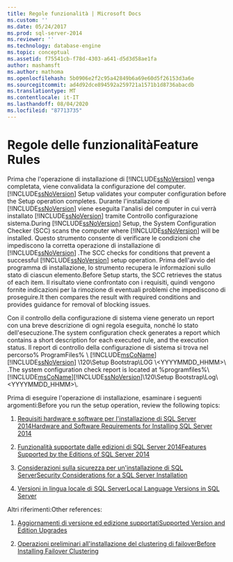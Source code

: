 ```yaml
---
title: Regole funzionalità | Microsoft Docs
ms.custom: ''
ms.date: 05/24/2017
ms.prod: sql-server-2014
ms.reviewer: ''
ms.technology: database-engine
ms.topic: conceptual
ms.assetid: f75541cb-f78d-4303-a641-d5d3d58ae1fa
author: mashamsft
ms.author: mathoma
ms.openlocfilehash: 5b0906e2f2c95a42849b6a69e60d5f26153d3a6e
ms.sourcegitcommit: ad4d92dce894592a259721a1571b1d8736abacdb
ms.translationtype: MT
ms.contentlocale: it-IT
ms.lasthandoff: 08/04/2020
ms.locfileid: "87713735"
---
```

# <a name="feature-rules"></a><span data-ttu-id="30384-102">Regole delle funzionalità</span><span class="sxs-lookup"><span data-stu-id="30384-102">Feature Rules</span></span>
  <span data-ttu-id="30384-103">Prima che l'operazione di installazione di [!INCLUDE[ssNoVersion](../../includes/ssnoversion-md.md)] venga completata, viene convalidata la configurazione del computer.</span><span class="sxs-lookup"><span data-stu-id="30384-103">[!INCLUDE[ssNoVersion](../../includes/ssnoversion-md.md)] Setup validates your computer configuration before the Setup operation completes.</span></span> <span data-ttu-id="30384-104">Durante l'installazione di [!INCLUDE[ssNoVersion](../../includes/ssnoversion-md.md)] viene eseguita l'analisi del computer in cui verrà installato [!INCLUDE[ssNoVersion](../../includes/ssnoversion-md.md)] tramite Controllo configurazione sistema.</span><span class="sxs-lookup"><span data-stu-id="30384-104">During [!INCLUDE[ssNoVersion](../../includes/ssnoversion-md.md)] Setup, the System Configuration Checker (SCC) scans the computer where [!INCLUDE[ssNoVersion](../../includes/ssnoversion-md.md)] will be installed.</span></span> <span data-ttu-id="30384-105">Questo strumento consente di verificare le condizioni che impediscono la corretta operazione di installazione di [!INCLUDE[ssNoVersion](../../includes/ssnoversion-md.md)] .</span><span class="sxs-lookup"><span data-stu-id="30384-105">The SCC checks for conditions that prevent a successful [!INCLUDE[ssNoVersion](../../includes/ssnoversion-md.md)] setup operation.</span></span> <span data-ttu-id="30384-106">Prima dell'avvio del programma di installazione, lo strumento recupera le informazioni sullo stato di ciascun elemento.</span><span class="sxs-lookup"><span data-stu-id="30384-106">Before Setup starts, the SCC retrieves the status of each item.</span></span> <span data-ttu-id="30384-107">Il risultato viene confrontato con i requisiti, quindi vengono fornite indicazioni per la rimozione di eventuali problemi che impediscono di proseguire.</span><span class="sxs-lookup"><span data-stu-id="30384-107">It then compares the result with required conditions and provides guidance for removal of blocking issues.</span></span>  
  
 <span data-ttu-id="30384-108">Con il controllo della configurazione di sistema viene generato un report con una breve descrizione di ogni regola eseguita, nonché lo stato dell'esecuzione.</span><span class="sxs-lookup"><span data-stu-id="30384-108">The system configuration check generates a report which contains a short description for each executed rule, and the execution status.</span></span> <span data-ttu-id="30384-109">Il report di controllo della configurazione di sistema si trova nel percorso% ProgramFiles% \\ [!INCLUDE[msCoName](../../includes/msconame-md.md)] [!INCLUDE[ssNoVersion](../../includes/ssnoversion-md.md)] \120\Setup Bootstrap\LOG \\<YYYYMMDD_HHMM>\\ .</span><span class="sxs-lookup"><span data-stu-id="30384-109">The system configuration check report is located at %programfiles%\\[!INCLUDE[msCoName](../../includes/msconame-md.md)][!INCLUDE[ssNoVersion](../../includes/ssnoversion-md.md)]\120\Setup Bootstrap\Log\\<YYYYMMDD_HHMM>\\.</span></span>  
  
 <span data-ttu-id="30384-110">Prima di eseguire l'operazione di installazione, esaminare i seguenti argomenti:</span><span class="sxs-lookup"><span data-stu-id="30384-110">Before you run the setup operation, review the following topics:</span></span>  
  
1.  [<span data-ttu-id="30384-111">Requisiti hardware e software per l'installazione di SQL Server 2014</span><span class="sxs-lookup"><span data-stu-id="30384-111">Hardware and Software Requirements for Installing SQL Server 2014</span></span>](hardware-and-software-requirements-for-installing-sql-server.md)  
  
2.  [<span data-ttu-id="30384-112">Funzionalità supportate dalle edizioni di SQL Server 2014</span><span class="sxs-lookup"><span data-stu-id="30384-112">Features Supported by the Editions of SQL Server 2014</span></span>](../../../2014/getting-started/features-supported-by-the-editions-of-sql-server-2014.md)  
  
3.  [<span data-ttu-id="30384-113">Considerazioni sulla sicurezza per un'installazione di SQL Server</span><span class="sxs-lookup"><span data-stu-id="30384-113">Security Considerations for a SQL Server Installation</span></span>](../../../2014/sql-server/install/security-considerations-for-a-sql-server-installation.md)  
  
4.  [<span data-ttu-id="30384-114">Versioni in lingua locale di SQL Server</span><span class="sxs-lookup"><span data-stu-id="30384-114">Local Language Versions in SQL Server</span></span>](../../../2014/sql-server/install/local-language-versions-in-sql-server.md)  
  
 <span data-ttu-id="30384-115">Altri riferimenti:</span><span class="sxs-lookup"><span data-stu-id="30384-115">Other references:</span></span>  
  
1.  [<span data-ttu-id="30384-116">Aggiornamenti di versione ed edizione supportati</span><span class="sxs-lookup"><span data-stu-id="30384-116">Supported Version and Edition Upgrades</span></span>](../../database-engine/install-windows/supported-version-and-edition-upgrades.md)  
  
2.  [<span data-ttu-id="30384-117">Operazioni preliminari all'installazione del clustering di failover</span><span class="sxs-lookup"><span data-stu-id="30384-117">Before Installing Failover Clustering</span></span>](../failover-clusters/install/before-installing-failover-clustering.md)  
  
  
